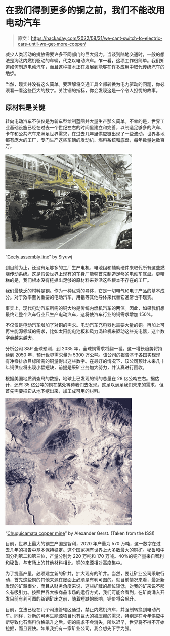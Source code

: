 # 在我们得到更多的铜之前，我们不能改用电动汽车

> 原文：<https://hackaday.com/2022/08/31/we-cant-switch-to-electric-cars-until-we-get-more-copper/>

减少人类活动的排放需要许多不同部门的巨大努力。当谈到陆地交通时，一般的想法是淘汰内燃机驱动的车辆，代之以电动汽车。乍一看，这项工作很简单。我们知道如何制造电动汽车，而且这种技术正在发展到能够在许多应用中取代传统汽车的地步。

当然，现实并没有这么简单。要理解将交通工具全部转换为电力驱动的问题，你必须看一看这些巨大的数字。关注铜的指标，你会发现这是一个令人担忧的故事。

## 原材料是关键

转向电动汽车不仅仅是为新车型绘制蓝图并大量生产那么简单。不幸的是，世界工业基础设施已经在过去一个世纪左右的时间里建立和完善，以制造足够多的汽车、卡车和公共汽车来满足世界需求，在过去几年里供应链出现了一些波动。世界各地都有庞大的工厂，专门生产这些车辆的发动机、燃料系统和底盘，每年数量达数百万。

[![](img/bf15882e9503deb6360600587503ddd5.png)](https://hackaday.com/wp-content/uploads/2022/08/1280px-Geely_assembly_line_in_Beilun_Ningbo.jpg)

“[Geely assembly line](https://commons.wikimedia.org/w/index.php?curid=18168648)” by Siyuwj

到目前为止，还没有足够多的工厂生产电机、电池组和辅助硬件来取代所有这些燃烧传动系统。这是假设世界上现有的车身厂能够首先制造足够的电动车底盘。更糟糕的是，我们根本没有挖掘出足够的原材料来养活这些根本不存在的工厂。

我们最缺乏的材料是铜。作为一种优秀的导体，它是一切电气和电子产品的基本成分。对于效率至关重要的电动汽车，用铝等其他导体来代替它通常也不现实。

事实上，现代电动汽车所需的铜大约是传统内燃机汽车的两倍。因此，如果我们想最终让整个汽车行业只生产电动汽车，这将使汽车行业的铜需求增加 150%。

不仅仅是电动汽车增加了对铜的需求。电动汽车充电器也需要大量的铜。再加上可再生能源领域的需求，比如太阳能电池板和风力涡轮机来驱动这些充电器，这个数字会越来越大。

分析公司 S&P 全球预测，到 2035 年，全球铜需求将翻一番。这一增长趋势将持续到 2050 年，预计世界需求量为 5300 万公吨。该公司的报告基于各国实现现有净零排放目标所需的铜量得出这些数字。在最好的情况下，该公司预计未来几十年铜供应将出现小幅短缺，前提是采矿业务加大努力，并认真进行回收。

根据美国地质调查局的数据，地球上已发现的铜的总量在 28 亿公吨左右。据估计，还有 35 亿公吨的铜在某处等待我们去发现。这足以满足我们未来的需求，但首先需要把它从地下挖出来，加工成可用的材料。

[![](img/ed28a7b10d17bfb031ae353a993e2a90.png)](https://hackaday.com/wp-content/uploads/2022/08/44451282134_d1f50b5444_k_thumbnail.png)

“[Chuquicamata copper mine](https://www.flickr.com/photos/72482589@N07/44451282134)” by Alexander Gerst. (Taken from the ISS!)

目前，世界上最大的铜生产国是智利，2020 年产量为 570 万吨，这一数字在过去几年的报告中基本保持稳定。这个国家拥有世界上大多数最大的铜矿。秘鲁和中国分列第二和第三位，产量分别为 220 万吨和 170 万吨。40%的铜产量来自智利和秘鲁，与市场上的其他材料相比，铜的来源相对高度集中。

为了提高产量，必须建立新的矿井，扩大现有的矿井。当然，要让矿业公司采取行动，首先这些铜的其他来源在账面上必须是有利可图的。就目前情况来看，最近新发现的矿藏很少，而且从财务角度来说，这些矿藏的品位较低，对我的矿来说不那么有吸引力。按照世界大宗商品市场的运行方式，我们可能会看到，在矿商涌入开发目前有利可图的新铜矿床之前，随着短缺的影响，铜价将会飙升。

目前，立法已经在几个司法管辖区通过，禁止内燃机汽车，并强制转换到电动汽车。同样，对新的可再生能源项目也有巨大的被压抑的需求，特别是在今年供应中断导致化石燃料价格飙升之后。铜的需求不会消失，所以迟早，世界将不得不开始挖掘，而且要快。如果我拥有一家矿业公司，我会想先下手为强。